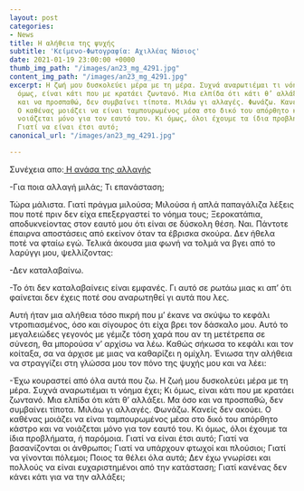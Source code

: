 ```yaml
---
layout: post
categories:
- News
title: Η αλήθεια της ψυχής
subtitle: 'Κείμενο-Φωτογραφία: Αχιλλέας Νάσιος'
date: 2021-01-19 23:00:00 +0000
thumb_img_path: "/images/an23_mg_4291.jpg"
content_img_path: "/images/an23_mg_4291.jpg"
excerpt: Η ζωή μου δυσκολεύει μέρα με τη μέρα. Συχνά αναρωτιέμαι τι νόημα έχει; Κι
  όμως, είναι κάτι που με κρατάει ζωντανό. Μια ελπίδα ότι κάτι θ’ αλλάξει. Μα όσο
  και να προσπαθώ, δεν συμβαίνει τίποτα. Μιλάω γι αλλαγές. Φωνάζω. Κανείς δεν ακούει.
  Ο καθένας μοιάζει να είναι ταμπουρωμένος μέσα στο δικό του απόρθητο κάστρο και να
  νοιάζεται μόνο για τον εαυτό του. Κι όμως, όλοι έχουμε τα ίδια προβλήματα, ή παρόμοια.
  Γιατί να είναι έτσι αυτό;
canonical_url: "/images/an23_mg_4291.jpg"

---
```

Συνέχεια απο:<a href="https://hocusphotus.com/posts/anodus-43/" target="blank"> Η ανάσα της αλλαγής</a>

\-Για ποια αλλαγή μιλάς; Τι επανάσταση;

Τώρα μάλιστα. Γιατί πράγμα μιλούσα; Μιλούσα ή απλά παπαγάλιζα λέξεις που ποτέ πριν δεν είχα επεξεργαστεί το νόημα τους; Ξεροκατάπια, αποδυκνείοντας στον εαυτό μου ότι είναι σε δύσκολη θέση. Ναι. Πάντοτε έπαιρνα αποστάσεις από εκείνον όταν τα έβρισκα σκούρα. Δεν ήθελα ποτέ να φταίω εγώ. Τελικά άκουσα μια φωνή να τολμά να βγει από το λαρύγγι μου, ψελλίζοντας:

\-Δεν καταλαβαίνω.

\-Το ότι δεν καταλαβαίνεις είναι εμφανές. Γι αυτό σε ρωτάω μιας κι απ’ ότι φαίνεται δεν έχεις ποτέ σου αναρωτηθεί γι αυτά που λες.

Αυτή ήταν μια αλήθεια τόσο πικρή που μ’ έκανε να σκύψω το κεφάλι ντροπιασμένος, όσο και σίγουρος ότι είχα βρει τον δάσκαλο μου. Αυτό το μεγαλειώδες γεγονός με γέμιζε τόση χαρά που αν τη μετέτρεπα σε σύνεση, θα μπορούσα ν’ αρχίσω να λέω. Καθώς σήκωσα το κεφάλι και τον κοίταξα, σα να άρχισε με μιας να καθαρίζει η ομίχλη. Ένιωσα την αλήθεια να στραγγίζει στη γλώσσα μου τον πόνο της ψυχής μου και να λέει:

\-Έχω κουραστεί από όλα αυτά που ζω. Η ζωή μου δυσκολεύει μέρα με τη μέρα. Συχνά αναρωτιέμαι τι νόημα έχει; Κι όμως, είναι κάτι που με κρατάει ζωντανό. Μια ελπίδα ότι κάτι θ’ αλλάξει. Μα όσο και να προσπαθώ, δεν συμβαίνει τίποτα. Μιλάω γι αλλαγές. Φωνάζω. Κανείς δεν ακούει. Ο καθένας μοιάζει να είναι ταμπουρωμένος μέσα στο δικό του απόρθητο κάστρο και να νοιάζεται μόνο για τον εαυτό του. Κι όμως, όλοι έχουμε τα ίδια προβλήματα, ή παρόμοια. Γιατί να είναι έτσι αυτό; Γιατί να βασανίζονται οι άνθρωποι; Γιατί να υπάρχουν φτωχοί και πλούσιοι; Γιατί να γίνονται πόλεμοι; Ποιος τα θέλει όλα αυτά; Δεν έχω γνωρίσει και πολλούς να είναι ευχαριστημένοι από την κατάσταση; Γιατί κανένας δεν κάνει κάτι για να την αλλάξει;